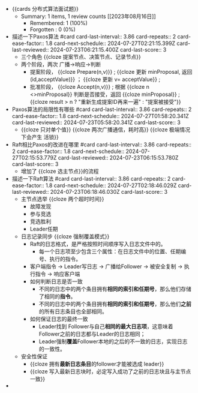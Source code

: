 - {{cards 分布式算法面试题}}
	- Summary: 1 items, 1 review counts [[2023年08月16日]]
		- Remembered:   1 (100%)
		- Forgotten :   0 (0%)
- 描述一下Paxos算法 #card
  card-last-interval:: 3.86
  card-repeats:: 2
  card-ease-factor:: 1.8
  card-next-schedule:: 2024-07-27T02:21:15.399Z
  card-last-reviewed:: 2024-07-23T06:21:15.400Z
  card-last-score:: 3
	- 三个角色 {{cloze 提案节点、决策节点、记录节点}}
	- 两个阶段，两次 广播->响应->判断
		- 提案阶段， {{cloze Prepare(n,v)}} ; {{cloze 更新 minProposal, 返回 (id,acceptValue)}} ； {{cloze 更新 v= acceptValue}} ;
		- 批准阶段， {{cloze Accept(n,v)}} ;  根据 {{cloze  n <>minProposal}} 判断是否接受，返回 {{cloze minProposal}} ; {{cloze result > n ? "重新生成提案ID再来一遍" : "提案被接受"}}
- Paxos算法的局限性有哪些 #card
  card-last-interval:: 3.86
  card-repeats:: 2
  card-ease-factor:: 1.8
  card-next-schedule:: 2024-07-27T01:58:20.341Z
  card-last-reviewed:: 2024-07-23T05:58:20.341Z
  card-last-score:: 3
	- {{cloze 只对单个值}} {{cloze 两次广播通信，耗时高}} {{cloze 极端情况下会产生 活锁}}
- Raft相比Paxos的改进在哪里 #card
  card-last-interval:: 3.86
  card-repeats:: 2
  card-ease-factor:: 1.8
  card-next-schedule:: 2024-07-27T02:15:53.779Z
  card-last-reviewed:: 2024-07-23T06:15:53.780Z
  card-last-score:: 3
	- 增加了 {{cloze 选主节点}}的流程
- 描述一下Raft算法 #card
  card-last-interval:: 3.86
  card-repeats:: 2
  card-ease-factor:: 1.8
  card-next-schedule:: 2024-07-27T02:18:46.029Z
  card-last-reviewed:: 2024-07-23T06:18:46.030Z
  card-last-score:: 3
	- 主节点选举 {{cloze 两个超时时间}}
		- 故障发现
		- 参与竞选
		- 竞选胜利
		- Leader任期
	- 日志记录同步 {{cloze 强制覆盖模式}}
		- Raft的日志格式，是严格按照时间顺序写入日志文件中的。
			- 每一个日志项至少包含三个属性：在日志文件中的位置、任期编号、执行的指令。
		- 客户端指令 -> Leader写日志 -> 广播给Follower -> 被安全复制 -> 执行指令 -> 响应客户端
		- 如何判断日志是否一致
			- 不同的日志中的两个条目拥有**相同的索引和任期号**，那么他们存储了相同的**指令**。
			- 不同的日志中的两个条目拥有**相同的索引和任期号**，那么他们**之前**的所有日志条目也全部相同。
		- 如何保证日志的最终一致
			- Leader找到 Follower与自己**相同的最大日志项**，这意味着Follower之前的日志都与Leader的日志相同；
			- Leader强制**覆盖**Follower本地的之后的不一致的日志，实现日志的一致性。
	- 安全性保证
		- {{cloze 拥有**最新日志条目**的follower才能被选成 leader}}
		- {{cloze 写入最新日志块时，必定写入成功了之前的日志块且与主节点一致}}
-